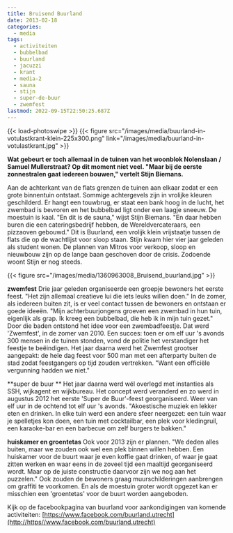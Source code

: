 ```yaml
---
title: Bruisend Buurland
date: 2013-02-18
categories:
  - media
tags:
  - activiteiten
  - bubbelbad
  - buurland
  - jacuzzi
  - krant
  - media-2
  - sauna
  - stijn
  - super-de-buur
  - zwemfest
lastmod: 2022-09-15T22:50:25.687Z
---
```

{{< load-photoswipe >}}
{{< figure src="/images/media/buurland-in-votulastkrant-klein-225x300.png" link="/images/media/buurland-in-votulastkrant.jpg" >}}

**Wat gebeurt er toch allemaal in de tuinen van het woonblok Nolenslaan / Samuel Mullerstraat? Op dit moment niet veel. "Maar bij de eerste zonnestralen gaat iedereen bouwen," vertelt Stijn Biemans.**

Aan de achterkant van de flats grenzen de tuinen aan elkaar zodat er een grote binnentuin ontstaat. Sommige achtergevels zijn in vrolijke kleuren geschilderd. Er hangt een touwbrug, er staat een bank hoog in de lucht, het zwembad is bevroren en het bubbelbad ligt onder een laagje sneeuw. De moestuin is kaal. "En dit is de sauna," wijst Stijn Biemans. "En daar hebben buren die een cateringsbedrijf hebben, de Wereldvercateraars, een pizzaoven gebouwd." Dit is Buurland, een vrolijk klein vrijstaatje tussen de flats die op de wachtlijst voor sloop staan. Stijn kwam hier vier jaar geleden als student wonen. De plannen van Mitros voor verkoop, sloop en nieuwbouw zijn op de lange baan geschoven door de crisis. Zodoende woont Stijn er nog steeds.

{{< figure src="/images/media/1360963008_Bruisend_buurland.jpg" >}}

**zwemfest** Drie jaar geleden organiseerde een groepje bewoners het eerste feest. "Het zijn allemaal creatieve lui die iets leuks willen doen." In de zomer, als iedereen buiten zit, is er veel contact tussen de bewoners en ontstaan er goede ideeën. "Mijn achterbuurjongens groeven een zwembad in hun tuin, eigenlijk als grap. Ik kreeg een bubbelbad, die heb ik in mijn tuin gezet." Door die baden ontstond het idee voor een zwembadfeestje. Dat werd 'Zwemfest', in de zomer van 2010. Een succes: toen er om elf uur 's avonds 300 mensen in de tuinen stonden, vond de politie het verstandiger het feestje te beëindigen. Het jaar daarna werd het Zwemfest grootser aangepakt: de hele dag feest voor 500 man met een afterparty buiten de stad zodat feestgangers op tijd zouden vertrekken. "Want een officiële vergunning hadden we niet."

**super de buur ** Het jaar daarna werd wél overlegd met instanties als SSH, wijkagent en wijkbureau. Het concept werd veranderd en zo werd in augustus 2012 het eerste 'Super de Buur'-feest georganiseerd. Weer van elf uur in de ochtend tot elf uur 's avonds. "Akoestische muziek en lekker eten en drinken. In elke tuin werd een andere sfeer neergezet: een tuin waar je spelletjes kon doen, een tuin met cocktailbar, een plek voor kledingruil, een karaoke-bar en een barbecue om zelf burgers te bakken."

**huiskamer en groentetas** Ook voor 2013 zijn er plannen. "We deden alles buiten, maar we zouden ook wel een plek binnen willen hebben. Een huiskamer voor de buurt waar je even koffie gaat drinken, of waar je gaat zitten werken en waar eens in de zoveel tijd een maaltijd georganiseerd wordt. Maar op de juiste constructie daarvoor zijn we nog aan het puzzelen." Ook zouden de bewoners graag muurschilderingen aanbrengen om graffiti te voorkomen. En als de moestuin groter wordt opgezet kan er misschien een 'groentetas' voor de buurt worden aangeboden.

Kijk op de facebookpagina van buurland voor aankondigingen van komende activiteiten: [https://www.facebook.com/buurland.utrecht](http://https//www.facebook.com/buurland.utrecht)
